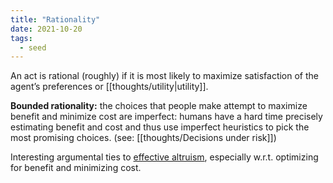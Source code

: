 ```yaml
---
title: "Rationality"
date: 2021-10-20
tags:
  - seed
---
```


An act is rational (roughly) if it is most likely to maximize satisfaction of the agent’s preferences or [[thoughts/utility|utility]].

**Bounded rationality:** the choices that people make attempt to maximize benefit and minimize cost are imperfect: humans have a hard time precisely estimating benefit and cost and thus use imperfect heuristics to pick the most promising choices. (see: [[thoughts/Decisions under risk]])

Interesting argumental ties to [effective altruism](thoughts/effective%20altruism.md), especially w.r.t. optimizing for benefit and minimizing cost.
